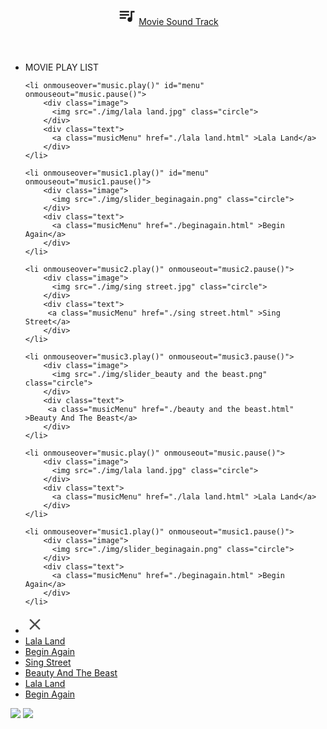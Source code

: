 <!DOCTYPE html>
<head>
    <meta charset="utf-8"> 
    <link rel='stylesheet' href='./style_home.css'>
    <title>Movie Sound Track</title>
    <meta property="og:url" content="http://limp0417.cafe24.com">
    <meta property="og:type" content="website">
    <meta property="og:title" content="Movie Sound Track">
    <meta property="og:image" content="./img/open-graph.png">
    <meta property="og:description"  type='text/css' content="음악으로 영화를 만나다.">
    <meta name="viewport" content="width=device-width, initial-scale=1.0, maximum-scale=1.0, minimum-scale=1.0">
    <link rel="shortcut icon" href="./favicon.ico" >
    <link rel="icon" href="./favicon.ico" >

<script>
var music = new Audio();
music.src = "A Lovely Night.mp3";

var music1 = new Audio();
music1.src = "A Step You Can`t Take Back.mp3";

var music2 = new Audio();
music2.src = "Up.mp3";

var music3 = new Audio();
music3.src = "Belle.mp3";

</script>

<script src="https://ajax.googleapis.com/ajax/libs/jquery/3.2.1/jquery.min.js">
</script>

<script> 

var menu = $("#lp");
        lp.rotate({animateTo:100});



    });
}); 



 
</script>


</head>

<body>



<header>
<svg id="menu-icon" fill="#191919" height="30" viewBox="0 0 24 24" width="30" xmlns="http://www.w3.org/2000/svg" 
onclick="nav.style.left='0px';" >
    <path d="M0 0h24v24H0z" fill="none"/>
    <path d="M15 6H3v2h12V6zm0 4H3v2h12v-2zM3 16h8v-2H3v2zM17 6v8.18c-.31-.11-.65-.18-1-.18-1.66 0-3 1.34-3 3s1.34 3 3 3 3-1.34 3-3V8h3V6h-5z"/>
</svg>
<a href="./index.html">Movie Sound Track</a>

</header>    


<nav class="desktop">
  <ul>
    <li class="title">
        <div class="title">
            MOVIE PLAY LIST
        </div>
    </li>

    <li onmouseover="music.play()" id="menu" onmouseout="music.pause()">
        <div class="image">
          <img src="./img/lala land.jpg" class="circle">
        </div>
        <div class="text">
          <a class="musicMenu" href="./lala land.html" >Lala Land</a>
        </div>
    </li>

    <li onmouseover="music1.play()" id="menu" onmouseout="music1.pause()">
        <div class="image">
          <img src="./img/slider_beginagain.png" class="circle">
        </div>
        <div class="text">
          <a class="musicMenu" href="./beginagain.html" >Begin Again</a>
        </div>
    </li>

    <li onmouseover="music2.play()" onmouseout="music2.pause()">
        <div class="image">
          <img src="./img/sing street.jpg" class="circle">
        </div>
        <div class="text">
         <a class="musicMenu" href="./sing street.html" >Sing Street</a>
        </div>
    </li> 

    <li onmouseover="music3.play()" onmouseout="music3.pause()">
        <div class="image">
          <img src="./img/slider_beauty and the beast.png" class="circle">
        </div>
        <div class="text">
         <a class="musicMenu" href="./beauty and the beast.html" >Beauty And The Beast</a>
        </div>
    </li>
 
    <li onmouseover="music.play()" onmouseout="music.pause()">
        <div class="image">
          <img src="./img/lala land.jpg" class="circle">
        </div>
        <div class="text">
          <a class="musicMenu" href="./lala land.html" >Lala Land</a>
        </div>
    </li>

    <li onmouseover="music1.play()" onmouseout="music1.pause()">
        <div class="image">
          <img src="./img/slider_beginagain.png" class="circle">
        </div>
        <div class="text">
          <a class="musicMenu" href="./beginagain.html" >Begin Again</a>
        </div>
    </li>
  </ul>
</nav>




		 	
<nav id="nav" class="mobile">

<ul>
        <li onclick="nav.style.left='-240px'">
          <svg id="close-icon" fill="#4c4c4c" height="30" viewBox="0 0 24 24" width="30" xmlns="http://www.w3.org/2000/svg">
          <path d="M19 6.41L17.59 5 12 10.59 6.41 5 5 6.41 10.59 12 5 17.59 6.41 19 12 13.41 17.59 19 19 17.59 13.41 12z"/>
          <path d="M0 0h24v24H0z" fill="none"/>
        </svg>
        </li>
        <li><a href="./lala land.html" >Lala Land</a></li>
        <li><a href="./beginagain.html" >Begin Again</a></li>
        <li><a href="./sing street.html" >Sing Street</a></li>
        <li><a href="./beauty and the beast.html" >Beauty And The Beast</a></li>
        <li><a href="./lala land.html" >Lala Land</a></li>
        <li><a href="./beginagain.html" >Begin Again</a></li>
</ul>

</nav>







<article>

<audio audio autoplay loop>
  <source src="./">
</audio>

<div class="wrap" >
          <img id="lp" style="-webkit-animation: spin 90s  infinite;
   animation: spin 90s infinite;" " class="bottom" src="./img/lp.png">
          <img class="top" src="./img/lp_1.png">
</div>




</article>


</body>



           

    

